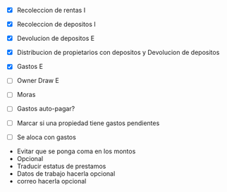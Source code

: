 - [x] Recoleccion de rentas I
- [x] Recoleccion de depositos I
- [x] Devolucion de depositos E
- [x] Distribucion de propietarios con depositos y Devolucion de depositos
- [x] Gastos E
- [ ] Owner Draw E
- [ ] Moras

- [ ] Gastos auto-pagar?
- [ ] Marcar si una propiedad tiene gastos pendientes
- [ ] Se aloca con gastos


- Evitar que se ponga coma en los montos
- Opcional
- Traducir estatus de prestamos
- Datos de trabajo hacerla opcional
- correo hacerla opcional
